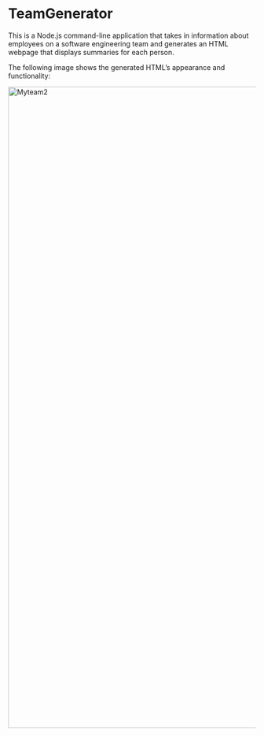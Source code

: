 # TeamGenerator
This is a Node.js command-line application that takes in information about employees on a software engineering team and generates an HTML webpage that displays summaries for each person.



The following image shows the generated HTML’s appearance and functionality:

<img width="1305" alt="Myteam2" src="https://user-images.githubusercontent.com/106128434/187723730-32b5d699-3b83-4ce8-bfe6-a35d741ee6f5.png">
